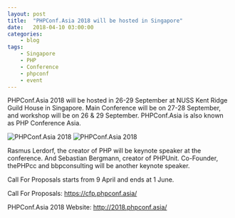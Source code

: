 ```yaml
---
layout: post
title:	"PHPConf.Asia 2018 will be hosted in Singapore"
date:	2018-04-10 03:00:00
categories:
    - blog
tags:
    - Singapore
    - PHP
    - Conference
    - phpconf
    - event
---
```

PHPConf.Asia 2018 will be hosted in 26-29 September at NUSS Kent Ridge Guild House in Singapore. Main Conference will be on 27-28 September, and workshop will be on 26 & 29 September. PHPConf.Asia is also known as PHP Conference Asia.

![PHPConf.Asia 2018](https://singaporelug.org/images/posts/2018/php-conf-asia-2018.jpg)
![PHPConf.Asia 2018](https://singaporelug.org/images/posts/2018/php-conf-asia-2018-2.jpg)

Rasmus Lerdorf, the creator of PHP will be keynote speaker at the conference. And Sebastian Bergmann, creator of PHPUnit. Co-Founder, thePHPcc and bbpconsulting will be another keynote speaker.

Call For Proposals starts from 9 April and ends at 1 June.

Call For Proposals: https://cfp.phpconf.asia/

PHPConf.Asia 2018 Website: http://2018.phpconf.asia/ 

